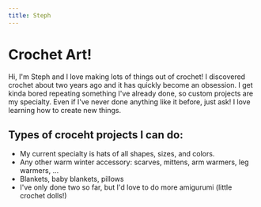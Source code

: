 ```yaml
---
title: Steph
---
```


# Crochet Art!

Hi, I'm Steph and I love making lots of things out of crochet! I discovered crochet about two years ago and it has quickly become an obsession. I get kinda bored repeating something I've already done, so custom projects are my specialty. Even if I've never done anything like it before, just ask! I love learning how to create new things. 

## Types of croceht projects I can do:

* My current specialty is hats of all shapes, sizes, and colors.
* Any other warm winter accessory: scarves, mittens, arm warmers, leg warmers, ...
* Blankets, baby blankets, pillows
* I've only done two so far, but I'd love to do more amigurumi (little crochet dolls!) 
